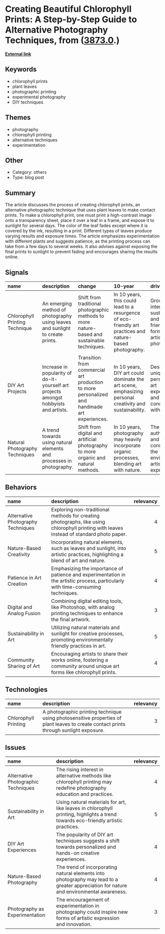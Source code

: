 # __Creating Beautiful Chlorophyll Prints: A Step-by-Step Guide to Alternative Photography Techniques__, from ([3873.0](https://kghosh.substack.com/p/3873.0).)

__[External link](https://www.lomography.com/magazine/294016-let-the-sun-do-the-work-with-chlorophyl-prints)__



## Keywords

* chlorophyll prints
* plant leaves
* photographic printing
* experimental photography
* DIY techniques

## Themes

* photography
* chlorophyll printing
* alternative techniques
* experimentation

## Other

* Category: others
* Type: blog post

## Summary

The article discusses the process of creating chlorophyll prints, an alternative photographic technique that uses plant leaves to make contact prints. To make a chlorophyll print, one must print a high-contrast image onto a transparency sheet, place it over a leaf in a frame, and expose it to sunlight for several days. The color of the leaf fades except where it is covered by the ink, resulting in a print. Different types of leaves produce varying results and exposure times. The article emphasizes experimentation with different plants and suggests patience, as the printing process can take from a few days to several weeks. It also advises against exposing the final prints to sunlight to prevent fading and encourages sharing the results online.

## Signals

| name                           | description                                                                          | change                                                                                       | 10-year                                                                                                  | driving-force                                                                                  |   relevancy |
|:-------------------------------|:-------------------------------------------------------------------------------------|:---------------------------------------------------------------------------------------------|:---------------------------------------------------------------------------------------------------------|:-----------------------------------------------------------------------------------------------|------------:|
| Chlorophyll Printing Technique | An emerging method of photography using leaves and sunlight to create prints.        | Shift from traditional photographic methods to more nature-based and sustainable techniques. | In 10 years, this could lead to a resurgence of eco-friendly art practices and nature-based photography. | Growing interest in sustainability and eco-friendly art forms among artists and photographers. |           4 |
| DIY Art Projects               | Increase in popularity of do-it-yourself art projects amongst hobbyists and artists. | Transition from commercial art production to more personalized and handmade art experiences. | In 10 years, DIY art could dominate the art scene, emphasizing personal creativity and sustainability.   | Desire for unique, personalized art experiences and a connection with nature.                  |           4 |
| Natural Photography Techniques | A trend towards using natural elements and processes in photography.                 | Shift from digital and artificial photography to more organic and natural methods.           | In 10 years, photography may heavily incorporate organic processes, blending art with nature.            | The quest for authenticity and a deeper connection to the environment in artistic expression.  |           3 |

## Behaviors

| name                               | description                                                                                                                              |   relevancy |
|:-----------------------------------|:-----------------------------------------------------------------------------------------------------------------------------------------|------------:|
| Alternative Photography Techniques | Exploring non-traditional methods for creating photographs, like using chlorophyll printing with leaves instead of standard photo paper. |           4 |
| Nature-Based Creativity            | Incorporating natural elements, such as leaves and sunlight, into artistic practices, highlighting a blend of art and nature.            |           5 |
| Patience in Art Creation           | Emphasizing the importance of patience and experimentation in the artistic process, particularly with time-consuming techniques.         |           4 |
| Digital and Analog Fusion          | Combining digital editing tools, like Photoshop, with analog printing techniques to enhance the final artwork.                           |           3 |
| Sustainability in Art              | Utilizing natural materials and sunlight for creative processes, promoting environmentally friendly practices in art.                    |           5 |
| Community Sharing of Art           | Encouraging artists to share their works online, fostering a community around unique art forms like chlorophyll prints.                  |           4 |

## Technologies

| name                 | description                                                                                                                           |   relevancy |
|:---------------------|:--------------------------------------------------------------------------------------------------------------------------------------|------------:|
| Chlorophyll Printing | A photographic printing technique using photosensitive properties of plant leaves to create contact prints through sunlight exposure. |           3 |

## Issues

| name                                | description                                                                                                                             |   relevancy |
|:------------------------------------|:----------------------------------------------------------------------------------------------------------------------------------------|------------:|
| Alternative Photographic Techniques | The rising interest in alternative methods like chlorophyll printing may redefine photography education and practices.                  |           4 |
| Sustainability in Art               | Using natural materials for art, like leaves in chlorophyll printing, highlights a trend towards eco-friendly artistic practices.       |           5 |
| DIY Art Experiences                 | The popularity of DIY art techniques suggests a shift towards personalized and hands-on creative experiences.                           |           4 |
| Nature-Based Photography            | The trend of incorporating natural elements into photography may lead to a greater appreciation for nature and environmental awareness. |           4 |
| Photography as Experimentation      | The encouragement of experimentation in photography could inspire new forms of artistic expression and innovation.                      |           3 |